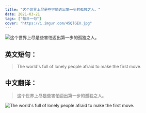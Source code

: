 ```yaml
---
title: "这个世界上尽是些害怕迈出第一步的孤独之人。"
date: 2021-03-21
tags: ["每日一句"]
cover: "https://i.imgur.com/45QlGEX.jpg"
---
```


![这个世界上尽是些害怕迈出第一步的孤独之人。](https://i.imgur.com/aVzyOO8.jpg)

## 英文短句：
> The world's full of lonely people afraid to make the first move.

<!--more-->

## 中文翻译：
> 这个世界上尽是些害怕迈出第一步的孤独之人。

![The world's full of lonely people afraid to make the first move.](https://i.imgur.com/8pes2Cy.jpg)


